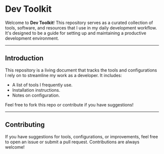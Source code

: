 # Dev Toolkit

Welcome to **Dev Toolkit**! This repository serves as a curated collection of tools, software, and resources that I use
in my daily development workflow. It's designed to be a guide for setting up and maintaining a productive development
environment.

---

## Introduction

This repository is a living document that tracks the tools and configurations I rely on to streamline my work as a
developer. It includes:

- A list of tools I frequently use.
- Installation instructions.
- Notes on configuration.

Feel free to fork this repo or contribute if you have suggestions!

---

## Contributing

If you have suggestions for tools, configurations, or improvements, feel free to open an issue or submit a pull request.
Contributions are always welcome!